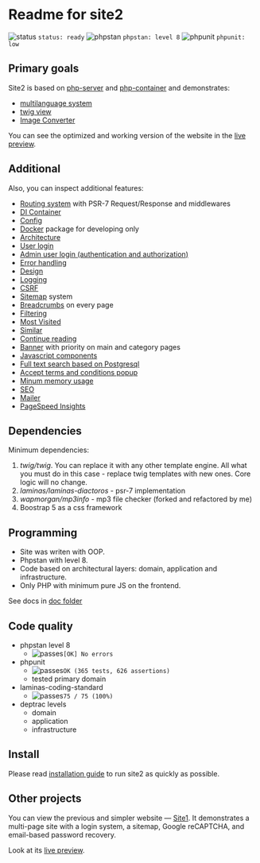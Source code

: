 # Readme for site2

![status](https://placehold.co/15x15/26a269/26a269.png) `status: ready`
![phpstan](https://placehold.co/15x15/1589F0/1589F0.png) `phpstan: level 8`
![phpunit](https://placehold.co/15x15/c5f015/c5f015.png) `phpunit: low`

## Primary goals

Site2 is based on [php-server](https://github.com/Romchik38/server) and [php-container](https://github.com/Romchik38/php-container) and demonstrates:

- [multilanguage system](./doc/language/01-readme.md)
- [twig view](./doc/templates/readme.md)
- [Image Converter](./doc/Image_Converter/01_readme.md)

You can see the optimized and working version of the website in the [live preview](https://site2.romanenko-studio.dev/en/about-this-site).

## Additional

Also, you can inspect additional features:

- [Routing system](./doc/routing/readme.md) with PSR-7 Request/Response and middlewares
- [DI Container](./doc/bootstrap/Container.md)
- [Config](./doc/config/readme.md)
- [Docker](./doc/docker/00_readme.md) package for developing only
- [Architecture](./doc/architecture/readme.md)
- [User login](./doc/frontend/login.md)
- [Admin user login (authentication and authorization)](./doc/admin/readme.md)
- [Error handling](./doc/errors/errors.md)
- [Design](./doc/design/01-readme.md)
- [Logging](./doc/logging/readme.md)
- [CSRF](./doc/security/csrf.md)
- [Sitemap](./doc/sitemap/readme.md) system
- [Breadcrumbs](./doc/breadcrumbs/readme.md) on every page
- [Filtering](./doc/filtering/readme.md)
- [Most Visited](./doc/most-visited/readme.md)
- [Similar](./doc/similar/readme.md)
- [Continue reading](./doc/continue-reading/readme.md)
- [Banner](./doc/banner/readme.md) with priority on main and category pages
- [Javascript components](./doc/javascript-components/readme.md)
- [Full text search based on Postgresql](./doc/search/readme.md)
- [Accept terms and conditions popup](./doc/accept-terms-conditions/readme.md)
- [Minum memory usage](./doc/monitoring/memory.md)
- [SEO](./doc/seo/readme.md)
- [Mailer](./doc/mail/readme.md)
- [PageSpeed Insights](./doc/page-speed/readme.md)

## Dependencies

Minimum dependencies:

1. *twig/twig*. You can replace it with any other template engine. All what you must do in this case - replace twig templates with new ones. Core logic will no change.
2. *laminas/laminas-diactoros* - psr-7 implementation
3. *wapmorgan/mp3info* - mp3 file checker (forked and refactored by me)
4. Boostrap 5 as a css framework

## Programming

- Site was writen with OOP.
- Phpstan with level 8.
- Code based on architectural layers: domain, application and infrastructure.
- Only PHP with minimum pure JS on the frontend.

See docs in [doc folder](./doc/)

## Code quality

- phpstan level 8
  - ![passes](https://placehold.co/15x15/0dbc79/0dbc79.png)`[OK] No errors`  
- phpunit
  - ![passes](https://placehold.co/15x15/0dbc79/0dbc79.png)`OK (365 tests, 626 assertions)`
  - tested primary domain
- laminas-coding-standard
  - ![passes](https://placehold.co/15x15/0dbc79/0dbc79.png)`75 / 75 (100%)`
- deptrac levels
  - domain
  - application
  - infrastructure

## Install

Please read [installation guide](./doc/install/readme.md) to run site2 as quickly as possible.

## Other projects

You can view the previous and simpler website — [Site1](https://github.com/Romchik38/site1). It demonstrates a multi-page site with a login system, a sitemap, Google reCAPTCHA, and email-based password recovery.

Look at its [live preview](https://site1.romanenko-studio.dev/).
